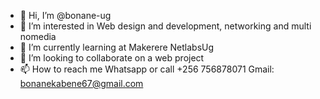 - 👋 Hi, I’m @bonane-ug
- 👀 I’m interested in Web design and development, networking and multi nomedia 
- 🌱 I’m currently learning at Makerere NetlabsUg
- 💞️ I’m looking to collaborate on a web project
- 📫 How to reach me Whatsapp or call +256 756878071
      Gmail: bonanekabene67@gmail.com

<!---
bonane-ug/bonane-ug is a ✨ special ✨ repository because its `README.md` (this file) appears on your GitHub profile.
You can click the Preview link to take a look at your changes.
--->
